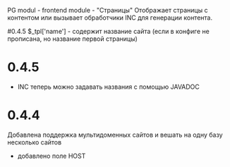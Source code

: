 PG modul - frontend module - "Страницы"
Отображает страницы с контентом или вызывает обработчики INC для генерации контента.

#0.4.5
$_tpl['name'] - содержит название сайта (если в конфиге не прописана, но название первой страницы)

# 0.4.5
 * INC теперь можно задавать названия с помощью JAVADOC

# 0.4.4
Добавлена поддержка мультидоменных сайтов и вешать на одну базу несколько сайтов 
* добавлено поле HOST